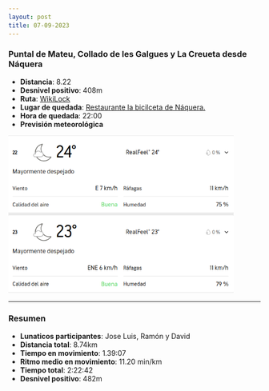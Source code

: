 ```yaml
---
layout: post
title: 07-09-2023
---
```


### Puntal de Mateu, Collado de les Galgues y La Creueta desde Náquera

- **Distancia**: 8.22
- **Desnivel positivo**: 408m
- **Ruta**: [WikiLock](https://es.wikiloc.com/rutas-senderismo/puntal-de-mateu-collado-de-les-galgues-y-la-creueta-desde-naquera-146288370)
- **Lugar de quedada**: [Restaurante la bicilceta de Náquera.](https://goo.gl/maps/yt3f3BbYX47iZDVQ7)
- **Hora de quedada**:  22:00
- **Previsión meteorológica**
<img src="/public/images/tiempo_20230907.png" alt="Previsión meteorológica" width="450" />

---

### Resumen

- **Lunaticos participantes**: Jose Luis, Ramón y David
- **Distancia total**: 8.74km
- **Tiempo en movimiento**: 1.39:07
- **Ritmo medio en movimiento**: 11.20 min/km
- **Tiempo total**: 2:22:42
- **Desnivel positivo**: 482m

<div class="strava-embed-placeholder" data-embed-type="activity" data-embed-id="9804968941"></div><script src="https://strava-embeds.com/embed.js"></script>
